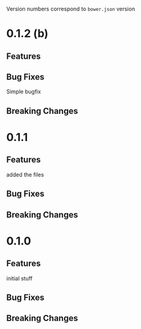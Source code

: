 Version numbers correspond to `bower.json` version
# 0.1.2 (b)

## Features

## Bug Fixes
Simple bugfix

## Breaking Changes

# 0.1.1

## Features
added the files

## Bug Fixes

## Breaking Changes

# 0.1.0

## Features
initial stuff

## Bug Fixes

## Breaking Changes